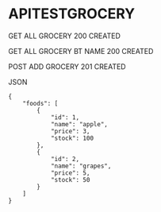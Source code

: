 # APITESTGROCERY


GET ALL GROCERY 200 CREATED

GET ALL GROCERY BT NAME 200 CREATED

POST ADD GROCERY 201 CREATED

JSON 

    {
        "foods": [
            {
                "id": 1,
                "name": "apple",
                "price": 3,
                "stock": 100
            },
            {
                "id": 2,
                "name": "grapes",
                "price": 5,
                "stock": 50
            }
        ]
    }
